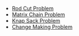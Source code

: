 - [Rod Cut Problem](https://algorithm-wiki.csail.mit.edu/wiki/Rod-Cutting_Problem)
- [Matrix Chain Problem](https://en.wikipedia.org/wiki/Matrix_chain_multiplication)
- [Knap Sack Problem](https://en.wikipedia.org/wiki/Knapsack_problem)
- [Change Making Problem](https://en.wikipedia.org/wiki/Change-making_problem)